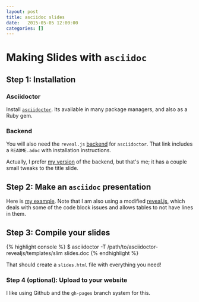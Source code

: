 ```yaml
---
layout: post
title: asciidoc slides
date:   2015-05-05 12:00:00
categories: []
---
```


# Making Slides with `asciidoc`

## Step 1: Installation

### Asciidoctor

Install [`asciidoctor`](http://asciidoctor.org/). Its available in many package managers, and also
as a Ruby gem.

### Backend

You will also need the `reveal.js` [backend](https://github.com/asciidoctor/asciidoctor-reveal.js)
for `asciidoctor`. That link includes a `README.adoc` with installation instructions.

Actually, I prefer [my version](https://github.com/wackywendell/asciidoctor-reveal.js) of the
backend, but that's me; it has a couple small tweaks to the title slide.

## Step 2: Make an `asciidoc` presentation

Here is [my
example](https://raw.githubusercontent.com/wackywendell/asciidoctor-reveal.js/gh-pages/slides.adoc).
Note that I am also using a modified [reveal.js](https://github.com/wackywendell/reveal.js), which
deals with some of the code block issues and allows tables to not have lines in them.

## Step 3: Compile your slides

{% highlight console %}
$ asciidoctor -T /path/to/asciidoctor-revealjs/templates/slim slides.doc
{% endhighlight %}

That should create a `slides.html` file with everything you need!

### Step 4 (optional): Upload to your website

I like using Github and the `gh-pages` branch system for this.